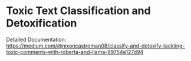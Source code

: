 # Toxic Text Classification and Detoxification

Detailed Documentation:
<br>
https://medium.com/@nixoncastroman08/classify-and-detoxify-tackling-toxic-comments-with-roberta-and-llama-99754e127d94
